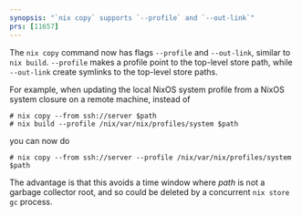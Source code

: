 ```yaml
---
synopsis: "`nix copy` supports `--profile` and `--out-link`"
prs: [11657]
---
```


The `nix copy` command now has flags `--profile` and `--out-link`, similar to `nix build`. `--profile` makes a profile point to the
top-level store path, while `--out-link` create symlinks to the top-level store paths.

For example, when updating the local NixOS system profile from a NixOS system closure on a remote machine, instead of
```
# nix copy --from ssh://server $path
# nix build --profile /nix/var/nix/profiles/system $path
```
you can now do
```
# nix copy --from ssh://server --profile /nix/var/nix/profiles/system $path
```
The advantage is that this avoids a time window where *path* is not a garbage collector root, and so could be deleted by a concurrent `nix store gc` process.
